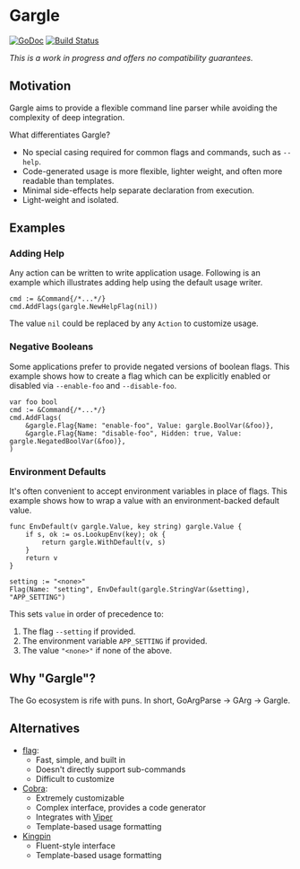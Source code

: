 # Gargle

[![GoDoc](https://godoc.org/github.com/ckarenz/gargle?status.svg)](http://godoc.org/github.com/ckarenz/gargle)
[![Build Status](https://travis-ci.org/ckarenz/gargle.svg?branch=master)](https://travis-ci.org/ckarenz/gargle)

*This is a work in progress and offers no compatibility guarantees.*

## Motivation

Gargle aims to provide a flexible command line parser while avoiding the
complexity of deep integration.

What differentiates Gargle?

- No special casing required for common flags and commands, such as `--help`.
- Code-generated usage is more flexible, lighter weight, and often more readable
  than templates.
- Minimal side-effects help separate declaration from execution.
- Light-weight and isolated.

## Examples

### Adding Help

Any action can be written to write application usage. Following is an example
which illustrates adding help using the default usage writer.

```golang
cmd := &Command{/*...*/}
cmd.AddFlags(gargle.NewHelpFlag(nil))
```

The value `nil` could be replaced by any `Action` to customize usage.

### Negative Booleans

Some applications prefer to provide negated versions of boolean flags. This
example shows how to create a flag which can be explicitly enabled or disabled
via `--enable-foo` and `--disable-foo`.

```golang
var foo bool
cmd := &Command{/*...*/}
cmd.AddFlags(
    &gargle.Flag{Name: "enable-foo", Value: gargle.BoolVar(&foo)},
    &gargle.Flag{Name: "disable-foo", Hidden: true, Value: gargle.NegatedBoolVar(&foo)},
)
```

### Environment Defaults

It's often convenient to accept environment variables in place of flags. This
example shows how to wrap a value with an environment-backed default value.

```golang
func EnvDefault(v gargle.Value, key string) gargle.Value {
    if s, ok := os.LookupEnv(key); ok {
        return gargle.WithDefault(v, s)
    }
    return v
}
```

```golang
setting := "<none>"
Flag(Name: "setting", EnvDefault(gargle.StringVar(&setting), "APP_SETTING")
```

This sets `value` in order of precedence to:

1. The flag `--setting` if provided.
1. The environment variable `APP_SETTING` if provided.
1. The value `"<none>"` if none of the above.

## Why "Gargle"?

The Go ecosystem is rife with puns. In short, GoArgParse -> GArg -> Gargle.

## Alternatives

- [flag](https://golang.org/pkg/flag/):
  - Fast, simple, and built in
  - Doesn't directly support sub-commands
  - Difficult to customize
- [Cobra](https://github.com/spf13/cobra):
  - Extremely customizable
  - Complex interface, provides a code generator
  - Integrates with [Viper](https://github.com/spf13/cobra)
  - Template-based usage formatting
- [Kingpin](https://github.com/alecthomas/kingpin)
  - Fluent-style interface
  - Template-based usage formatting
